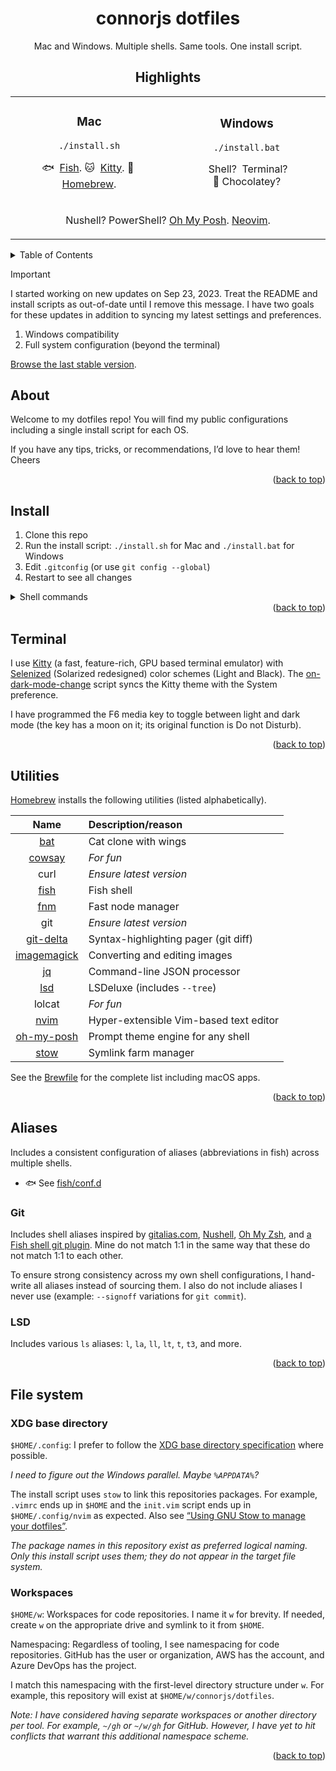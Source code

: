 <a id="readme-top"></a>

<div align="center">

# connorjs dotfiles

Mac and Windows. Multiple shells. Same tools. One install script.

## Highlights

</div>

<table>
<tr>
<td width="1024px" align="center">

<h3 id="mac">Mac</h3>

```shell
./install.sh
```

<span role="img" aria-label="">🐟</span>&nbsp;
[Fish].
<span role="img" aria-label="">🐱</span>&nbsp;
[Kitty].
<span role="img" aria-label="">🍺</span>&nbsp;
[Homebrew].

</td>
<td width="50%" align="center">

<h3 id="windows">Windows</h3>

```shell
./install.bat
```

<span role="img" aria-label=""></span>&nbsp;Shell?
<span role="img" aria-label=""></span>&nbsp;Terminal?
<span role="img" aria-label="">🍫</span>&nbsp;Chocolatey?

</td>
</tr>
<tr>
<td colspan="2" align="center">

Nushell?
PowerShell?
[Oh My Posh][oh-my-posh].
[Neovim][nvim].

</td>
</tr>
</table>

<details>
<summary>Table of Contents</summary>

- [Highlights](#highlights)
- [About](#about)
- [Install](#install)
- [Terminal](#terminal)
- [Utilities](#utilities)
- [Aliases](#aliases)
- [File system](#file-system)

</details>

> [!IMPORTANT]
>
> I started working on new updates on Sep 23, 2023. Treat the README and install
> scripts as out-of-date until I remove this message. I have two goals for these
> updates in addition to syncing my latest settings and preferences.
>
> 1. Windows compatibility
> 2. Full system configuration (beyond the terminal)
>
> [Browse the last stable version](https://github.com/connorjs/dotfiles/tree/pre-changelog).

## About

Welcome to my dotfiles repo! You will find my public configurations including
a single install script for each OS.

If you have any tips, tricks, or recommendations, I’d love to hear them! Cheers

<div align="right">(<a href="#readme-top">back to top</a>)</div>

## Install

1. Clone this repo
2. Run the install script: `./install.sh` for Mac and `./install.bat` for Windows
3. Edit `.gitconfig` (or use `git config --global`)
4. Restart to see all changes

<details>
<summary>Shell commands</summary>

```shell
mkdir -p $HOME/w/connorjs && \
cd $HOME/w/connorjs && \
git clone https://github.com/connorjs/dotfiles.git && \
cd dotfiles && \
./install.sh && \
cd $HOME && \
vim .gitconfig
```

_See [§ Workspaces](#workspaces) for why I use the `~/w/connorjs` path._

</details>

<div align="right">(<a href="#readme-top">back to top</a>)</div>

## Terminal

I use [Kitty] (a fast, feature-rich, GPU based terminal emulator) with
[Selenized] (Solarized redesigned) color schemes (Light and Black). The
[on-dark-mode-change](./bin/on-dark-mode-change) script syncs the Kitty theme
with the System preference.

I have programmed the F6 media key to toggle between light and dark mode (the
key has a moon on it; its original function is Do not Disturb).

<div align="right">(<a href="#readme-top">back to top</a>)</div>

## Utilities

[Homebrew] installs the following utilities (listed alphabetically).

|     Name      | Description/reason                     |
|:-------------:|:---------------------------------------|
|     [bat]     | Cat clone with wings                   |
|   [cowsay]    | _For fun_                              |
|     curl      | _Ensure latest version_                |
|    [fish]     | Fish shell                             |
|     [fnm]     | Fast node manager                      |
|      git      | _Ensure latest version_                |
|  [git-delta]  | Syntax-highlighting pager (git diff)   |
| [imagemagick] | Converting and editing images          |
|     [jq]      | Command-line JSON processor            |
|     [lsd]     | LSDeluxe (includes `--tree`)           |
|    lolcat     | _For fun_                              |
|    [nvim]     | Hyper-extensible Vim-based text editor |
| [oh-my-posh]  | Prompt theme engine for any shell      |
|    [stow]     | Symlink farm manager                   |

See the [Brewfile](./Brewfile) for the complete list including macOS apps.

<div align="right">(<a href="#readme-top">back to top</a>)</div>

## Aliases

Includes a consistent configuration of aliases (abbreviations in fish) across
multiple shells.

- <span aria-label="Fish">🐟</span> See [fish/conf.d](./fish/.config/fish/conf.d)

### Git

Includes shell aliases inspired by [gitalias.com][git-alias-dot-com],
[Nushell][git-alias-nushell], [Oh My Zsh][git-alias-zsh], and [a Fish shell git
plugin][git-alias-fish]. Mine do not match 1:1 in the same way that these do
not match 1:1 to each other.

To ensure strong consistency across my own shell configurations, I hand-write
all aliases instead of sourcing them. I also do not include aliases I never use
(example: `--signoff` variations for `git commit`).

### LSD

Includes various `ls` aliases: `l`, `la`, `ll`, `lt`, `t`, `t3`, and more.

<div align="right">(<a href="#readme-top">back to top</a>)</div>

## File system

### XDG base directory

`$HOME/.config`: I prefer to follow the [XDG base directory
specification][xdg-basedir-spec] where possible.

_I need to figure out the Windows parallel. Maybe `%APPDATA%`?_

The install script uses `stow` to link this repositories packages. For example,
`.vimrc` ends up in `$HOME` and the `init.vim` script ends up in
`$HOME/.config/nvim` as expected. Also see [“Using GNU Stow to manage your
dotfiles”][stow-blog-post].

_The package names in this repository exist as preferred logical naming. Only
this install script uses them; they do not appear in the target file system._

### Workspaces

`$HOME/w`: Workspaces for code repositories. I name it `w` for brevity. If
needed, create `w` on the appropriate drive and symlink to it from `$HOME`.

Namespacing: Regardless of tooling, I see namespacing for code repositories.
GitHub has the user or organization, AWS has the account, and Azure DevOps has
the project.

I match this namespacing with the first-level directory structure under `w`.
For example, this repository will exist at `$HOME/w/connorjs/dotfiles`.

_Note: I have considered having separate workspaces or another directory per
tool. For example, `~/gh` or `~/w/gh` for GitHub. However, I have yet to hit
conflicts that warrant this additional namespace scheme._

<div align="right">(<a href="#readme-top">back to top</a>)</div>

<!-- @formatter:off -->
[bat]: https://github.com/sharkdp/bat#readme
[cowsay]: https://en.wikipedia.org/wiki/Cowsay
[fish]: https://fishshell.com
[fnm]: https://github.com/Schniz/fnm#readme
[git-alias-dot-com]: https://www.gitalias.com
[git-alias-fish]: https://github.com/jhillyerd/plugin-git#readme
[git-alias-nushell]: https://github.com/nushell/nu_scripts/blob/main/aliases/git/git-aliases.nu
[git-alias-zsh]: https://kapeli.com/cheat_sheets/Oh-My-Zsh_Git.docset/Contents/Resources/Documents/index
[git-delta]: https://dandavison.github.io/delta/
[homebrew]: https://brew.sh/
[imagemagick]: https://github.com/ImageMagick/ImageMagick#readme
[jq]: https://jqlang.github.io/jq/
[kitty]: https://sw.kovidgoyal.net/kitty/
[lsd]: https://github.com/lsd-rs/lsd#readme
[nvim]: https://neovim.io/
[oh-my-posh]: https://ohmyposh.dev
[selenized]: https://github.com/jan-warchol/selenized/tree/master#readme
[stow]: https://www.gnu.org/software/stow/
[stow-blog-post]: https://brandon.invergo.net/news/2012-05-26-using-gnu-stow-to-manage-your-dotfiles.html
[xdg-basedir-spec]: https://specifications.freedesktop.org/basedir-spec/basedir-spec-latest.html
